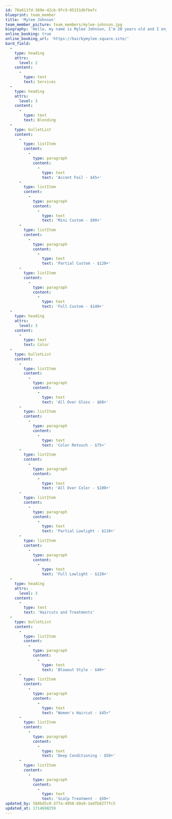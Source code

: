```yaml
---
id: 78a611fd-369e-42cb-9fc9-05151dbfbefc
blueprint: team_member
title: 'Mylee Johnson'
team_member_picture: team_members/mylee-johnson.jpg
biography: 'Hello, my name is Mylee Johnson, I’m 20 years old and I enjoy all things hair! I specialize in Max Blonding, blended blondes, and grey blending! Hair is a huge passion of mine but overall being able to make people feel beautiful is the most rewarding part. I hope to see you in my chair very soon!'
online_booking: true
online_booking_url: 'https://hairbymylee.square.site/'
bard_field:
  -
    type: heading
    attrs:
      level: 2
    content:
      -
        type: text
        text: Services
  -
    type: heading
    attrs:
      level: 3
    content:
      -
        type: text
        text: Blonding
  -
    type: bulletList
    content:
      -
        type: listItem
        content:
          -
            type: paragraph
            content:
              -
                type: text
                text: 'Accent Foil - $45+'
      -
        type: listItem
        content:
          -
            type: paragraph
            content:
              -
                type: text
                text: 'Mini Custom - $90+'
      -
        type: listItem
        content:
          -
            type: paragraph
            content:
              -
                type: text
                text: 'Partial Custom - $120+'
      -
        type: listItem
        content:
          -
            type: paragraph
            content:
              -
                type: text
                text: 'Full Custom - $140+'
  -
    type: heading
    attrs:
      level: 3
    content:
      -
        type: text
        text: Color
  -
    type: bulletList
    content:
      -
        type: listItem
        content:
          -
            type: paragraph
            content:
              -
                type: text
                text: 'All Over Gloss - $60+'
      -
        type: listItem
        content:
          -
            type: paragraph
            content:
              -
                type: text
                text: 'Color Retouch - $75+'
      -
        type: listItem
        content:
          -
            type: paragraph
            content:
              -
                type: text
                text: 'All Over Color - $100+'
      -
        type: listItem
        content:
          -
            type: paragraph
            content:
              -
                type: text
                text: 'Partial Lowlight - $110+'
      -
        type: listItem
        content:
          -
            type: paragraph
            content:
              -
                type: text
                text: 'Full Lowlight - $120+'
  -
    type: heading
    attrs:
      level: 3
    content:
      -
        type: text
        text: 'Haircuts and Treatments'
  -
    type: bulletList
    content:
      -
        type: listItem
        content:
          -
            type: paragraph
            content:
              -
                type: text
                text: 'Blowout Style - $40+'
      -
        type: listItem
        content:
          -
            type: paragraph
            content:
              -
                type: text
                text: "Women's Haircut - $45+"
      -
        type: listItem
        content:
          -
            type: paragraph
            content:
              -
                type: text
                text: 'Deep Conditioning - $50+'
      -
        type: listItem
        content:
          -
            type: paragraph
            content:
              -
                type: text
                text: 'Scalp Treatment - $50+'
updated_by: 588bd5c0-377a-4950-b9a9-1edfb8277fc5
updated_at: 1714698259
---
```

